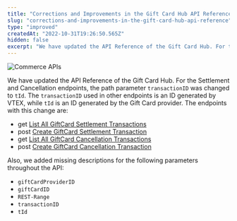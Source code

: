 ```yaml
---
title: "Corrections and Improvements in the Gift Card Hub API Reference"
slug: "corrections-and-improvements-in-the-gift-card-hub-api-reference"
type: "improved"
createdAt: "2022-10-31T19:26:50.565Z"
hidden: false
excerpt: "We have updated the API Reference of the Gift Card Hub. For the Settlement and Cancellation endpoints, the path parameter `transactionID` was changed to `tId`. The `transactionID` used in other endpoints is an ID generated by VTEX, while `tId` is an ID generated by the Gift Card provider."
---
```


![Commerce APIs](https://raw.githubusercontent.com/vtexdocs/dev-portal-content/main/images/corrections-and-improvements-in-the-gift-card-hub-api-reference-0.png)

We have updated the API Reference of the Gift Card Hub. For the Settlement and Cancellation endpoints, the path parameter `transactionID` was changed to `tId`. The `transactionID` used in other endpoints is an ID generated by VTEX, while `tId` is an ID generated by the Gift Card provider. The endpoints with this change are:

- get [List All GiftCard Settlement Transactions](https://developers.vtex.com/vtex-rest-api/reference/listallgiftcardsettlementtransactions)
- post [Create GiftCard Settlement Transaction](https://developers.vtex.com/vtex-rest-api/reference/creategiftcardsettlementtransaction)
- get [List All GiftCard Cancellation Transactions](https://developers.vtex.com/vtex-rest-api/reference/listallgiftcardcancellationtransactions)
- post [Create GiftCard Cancellation Transaction](https://developers.vtex.com/vtex-rest-api/reference/creategiftcardcancellationtransaction)

Also, we added missing descriptions for the following parameters throughout the API:

- `giftCardProviderID`
- `giftCardID`
- `REST-Range`
- `transactionID`
- `tId`
